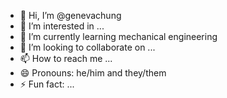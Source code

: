 - 👋 Hi, I’m @genevachung
- 👀 I’m interested in ...
- 🌱 I’m currently learning mechanical engineering
- 💞️ I’m looking to collaborate on ...
- 📫 How to reach me ...
- 😄 Pronouns: he/him and they/them
- ⚡ Fun fact: ...

<!---
genevachung/genevachung is a ✨ special ✨ repository because its `README.md` (this file) appears on your GitHub profile.
You can click the Preview link to take a look at your changes.
--->
